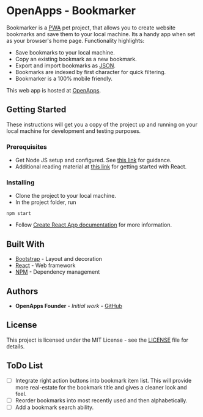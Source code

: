 # OpenApps - Bookmarker

Bookmarker is a [PWA](https://facebook.github.io/create-react-app/docs/making-a-progressive-web-app) pet project, that allows you to create website bookmarks and save them to your local machine. Its a handy app when set as your browser's home page. Functionality highlights:
* Save bookmarks to your local machine.
* Copy an existing bookmark as a new bookmark.
* Export and import bookmarks as [JSON](https://www.json.org/).
* Bookmarks are indexed by first character for quick filtering.
* Bookmarker is a 100% mobile friendly.

This web app is hosted at [OpenApps](https://www.openapps.co.za/apps/bookmarker/).

## Getting Started

These instructions will get you a copy of the project up and running on your local machine for development and testing purposes.

### Prerequisites

* Get Node JS setup and configured. See [this link](https://www.tutorialspoint.com/nodejs/nodejs_environment_setup.htm) for guidance.
* Additional reading material at [this link](https://www.tutorialspoint.com/reactjs/reactjs_quick_guide.htm) for getting started with React.

### Installing

* Clone the project to your local machine.
* In the project folder, run
```
npm start
```
* Follow [Create React App documentation](https://facebook.github.io/create-react-app/docs/getting-started) for more information.

## Built With

* [Bootstrap](https://getbootstrap.com/) - Layout and decoration
* [React](https://reactjs.org/) - Web framework
* [NPM](https://www.npmjs.com/) - Dependency management

## Authors

* **OpenApps Founder** - *Initial work* - [GitHub](https://github.com/openXapps/)

## License

This project is licensed under the MIT License - see the [LICENSE](LICENSE.md) file for details.

## ToDo List

* [ ] Integrate right action buttons into bookmark item list. This will provide more real-estate for the bookmark title and gives a cleaner look and feel.
* [ ] Reorder bookmarks into most recently used and then alphabetically.
* [ ] Add a bookmark search ability.

